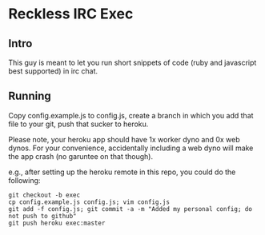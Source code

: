 # Reckless IRC Exec

## Intro

This guy is meant to let you run short snippets of code (ruby and javascript
best supported) in irc chat.

## Running

Copy config.example.js to config.js, create a branch in which you add that file
to your git, push that sucker to heroku.

Please note, your heroku app should have 1x worker dyno and 0x web dynos. For your convenience, accidentally including a web dyno will make the app crash (no garuntee on that though).

e.g., after setting up the heroku remote in this repo, you could do the following:
```
git checkout -b exec
cp config.example.js config.js; vim config.js
git add -f config.js; git commit -a -m "Added my personal config; do not push to github"
git push heroku exec:master
```
